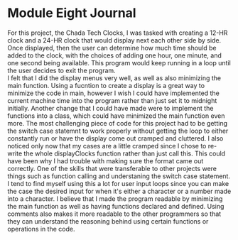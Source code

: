 # Module Eight Journal
  For this project, the Chada Tech Clocks, I was tasked with creating a 12-HR clock and a 24-HR clock that would display next each other side by side. Once displayed, then the user can determine how much time should be added to the clock, with the choices of adding one hour, one minute, and one second being available. This program would keep running in a loop until the user decides to exit the program.  
  I felt that I did the display menus very well, as well as also minimizing the main function. Using a fucntion to create a display is a great way to minimize the code in main, however I wish I could have implemented the current machine time into the program rather than just set it to midnight initially. Another change that I could have made were to implement the functions into a class, which could have minimized the main function even more. 
  The most challenging piece of code for this project had to be getting the switch case statemnt to work properly without getting the loop to either constantly run or have the display come out cramped and cluttered. I also noticed only now that my cases are a little cramped since I chose to re-write the whole displayClocks function rather than just call this. This could have been why I had trouble with making sure the format came out correctly.
  One of the skills that were transferable to other projects were things such as function calling and understaning the switch case statement. I tend to find myself using this a lot for user input loops since you can make the case the desired input for when it's either a character or a number made into a character.
  I believe that I made the program readable by minimizing the main function as well as having functions declared and defined. Using comments also makes it more readable to the other programmers so that they can understand the reasoning behind using certain functions or operations in the code. 
